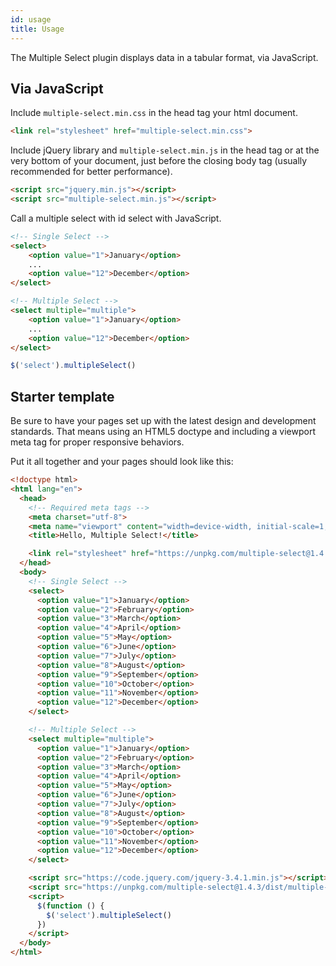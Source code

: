 ```yaml
---
id: usage
title: Usage
---
```


The Multiple Select plugin displays data in a tabular format, via JavaScript.

<div id="codefund"></div>

## Via JavaScript

Include `multiple-select.min.css` in the head tag your html document.

```html
<link rel="stylesheet" href="multiple-select.min.css">
```

Include jQuery library and `multiple-select.min.js` in the head tag or at the very bottom of your document, just before the closing body tag (usually recommended for better performance).

```html
<script src="jquery.min.js"></script>
<script src="multiple-select.min.js"></script>
```

Call a multiple select with id select with JavaScript.

```html
<!-- Single Select -->
<select>
    <option value="1">January</option>
    ...
    <option value="12">December</option>
</select>

<!-- Multiple Select -->
<select multiple="multiple">
    <option value="1">January</option>
    ...
    <option value="12">December</option>
</select>
```

```js
$('select').multipleSelect()
```

## Starter template

Be sure to have your pages set up with the latest design and development standards. That means using an HTML5 doctype and including a viewport meta tag for proper responsive behaviors.

Put it all together and your pages should look like this:

```html
<!doctype html>
<html lang="en">
  <head>
    <!-- Required meta tags -->
    <meta charset="utf-8">
    <meta name="viewport" content="width=device-width, initial-scale=1, shrink-to-fit=no">
    <title>Hello, Multiple Select!</title>

    <link rel="stylesheet" href="https://unpkg.com/multiple-select@1.4.3/dist/multiple-select.min.css">
  </head>
  <body>
    <!-- Single Select -->
    <select>
      <option value="1">January</option>
      <option value="2">February</option>
      <option value="3">March</option>
      <option value="4">April</option>
      <option value="5">May</option>
      <option value="6">June</option>
      <option value="7">July</option>
      <option value="8">August</option>
      <option value="9">September</option>
      <option value="10">October</option>
      <option value="11">November</option>
      <option value="12">December</option>
    </select>

    <!-- Multiple Select -->
    <select multiple="multiple">
      <option value="1">January</option>
      <option value="2">February</option>
      <option value="3">March</option>
      <option value="4">April</option>
      <option value="5">May</option>
      <option value="6">June</option>
      <option value="7">July</option>
      <option value="8">August</option>
      <option value="9">September</option>
      <option value="10">October</option>
      <option value="11">November</option>
      <option value="12">December</option>
    </select>

    <script src="https://code.jquery.com/jquery-3.4.1.min.js"></script>
    <script src="https://unpkg.com/multiple-select@1.4.3/dist/multiple-select.min.js"></script>
    <script>
      $(function () {
        $('select').multipleSelect()
      })
    </script>
  </body>
</html>
```
